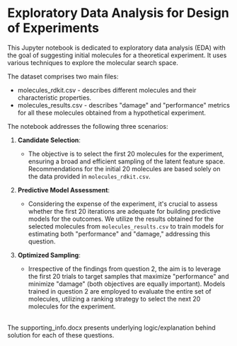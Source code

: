 # Exploratory Data Analysis for Design of Experiments

This Jupyter notebook is dedicated to exploratory data analysis (EDA) with the goal of suggesting initial molecules for a theoretical experiment. It uses various techniques to explore the molecular search space.

The dataset comprises two main files:
- molecules_rdkit.csv - describes different molecules and their characteristic properties.
- molecules_results.csv - describes "damage" and "performance" metrics for all these molecules obtained from a hypothetical experiment.

The notebook addresses the following three scenarios:

1. **Candidate Selection**: 
   - The objective is to select the first 20 molecules for the experiment, ensuring a broad and efficient sampling of the latent feature space. Recommendations for the initial 20 molecules are based solely on the data provided in `molecules_rdkit.csv`.
   
2. **Predictive Model Assessment**:
   - Considering the expense of the experiment, it's crucial to assess whether the first 20 iterations are adequate for building predictive models for the outcomes. We utilize the results obtained for the selected molecules from `molecules_results.csv` to train models for estimating both "performance" and "damage," addressing this question.

3. **Optimized Sampling**:
   - Irrespective of the findings from question 2, the aim is to leverage the first 20 trials to target samples that maximize "performance" and minimize "damage" (both objectives are equally important). Models trained in question 2 are employed to evaluate the entire set of molecules, utilizing a ranking strategy to select the next 20 molecules for the experiment.
   <br/>

The supporting_info.docx presents underlying logic/explanation behind solution for each of these questions.
